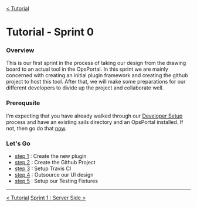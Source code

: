[< Tutorial](tutorial.md)
# Tutorial - Sprint 0


### Overview
This is our first sprint in the process of taking our design from the drawing board to an actual tool in the OpsPortal.  In this sprint we are mainly concerned with creating an initial plugin framework and creating the github project to host this tool.  After that, we will make some preparations for our different developers to divide up the project and collaborate well. 


### Prerequsite
I'm expecting that you have already walked through our [Developer Setup](../develop/develop_setup.md) process and have an existing sails directory and an OpsPortal installed.  If not, then go do that [now](../develop/develop_setup.md).


### Let's Go

+ [step 1](tutorial_sprint0_01_createPlugin.md) : Create the new plugin
+ [step 2](tutorial_sprint0_02_createProject.md) : Create the Github Project
+ [step 3](tutorial_sprint0_03_setupTravisCI.md) : Setup Travis CI 
+ [step 4](tutorial_sprint0_04_outsourceUIDesign.md) : Outsource our UI design
+ [step 5](tutorial_sprint0_05_designFixtures.md) : Setup our Testing Fixtures


---
[< Tutorial](tutorial.md)
[Sprint 1 : Server Side >](tutorial_sprint1.md) 